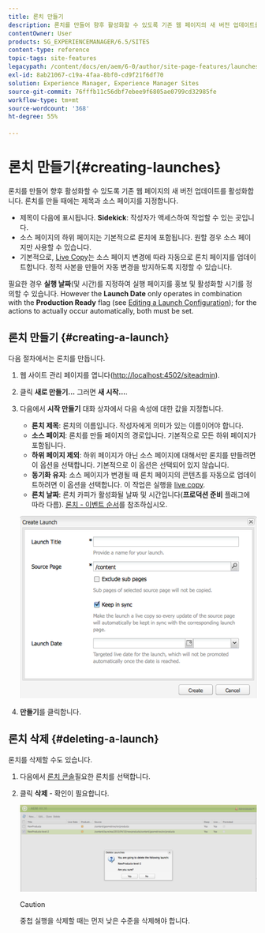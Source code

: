 ```yaml
---
title: 론치 만들기
description: 론치를 만들어 향후 활성화할 수 있도록 기존 웹 페이지의 새 버전 업데이트를 활성화합니다. 론치를 만들 때는 제목과 소스 페이지를 지정합니다.
contentOwner: User
products: SG_EXPERIENCEMANAGER/6.5/SITES
content-type: reference
topic-tags: site-features
legacypath: /content/docs/en/aem/6-0/author/site-page-features/launches
exl-id: 8ab21067-c19a-4faa-8bf0-cd9f21f6df70
solution: Experience Manager, Experience Manager Sites
source-git-commit: 76fffb11c56dbf7ebee9f6805ae0799cd32985fe
workflow-type: tm+mt
source-wordcount: '368'
ht-degree: 55%

---
```


# 론치 만들기{#creating-launches}

론치를 만들어 향후 활성화할 수 있도록 기존 웹 페이지의 새 버전 업데이트를 활성화합니다. 론치를 만들 때에는 제목과 소스 페이지를 지정합니다.

* 제목이 다음에 표시됩니다. **Sidekick**: 작성자가 액세스하여 작업할 수 있는 곳입니다.
* 소스 페이지의 하위 페이지는 기본적으로 론치에 포함됩니다. 원할 경우 소스 페이지만 사용할 수 있습니다.
* 기본적으로, [Live Copy](/help/sites-administering/msm.md)는 소스 페이지 변경에 따라 자동으로 론치 페이지를 업데이트합니다. 정적 사본을 만들어 자동 변경을 방지하도록 지정할 수 있습니다.

필요한 경우 **실행 날짜**(및 시간)를 지정하여 실행 페이지를 홍보 및 활성화할 시기를 정의할 수 있습니다. However the **Launch Date** only operates in combination with the **Production Ready** flag (see [Editing a Launch Configuration](/help/sites-classic-ui-authoring/classic-launches-editing.md#editing-a-launch-configuration)); for the actions to actually occur automatically, both must be set.

## 론치 만들기 {#creating-a-launch}

다음 절차에서는 론치를 만듭니다.

1. 웹 사이트 관리 페이지를 엽니다([http://localhost:4502/siteadmin](http://localhost:4502/siteadmin)).
1. 클릭 **새로 만들기...** 그러면 **새 시작...**.
1. 다음에서 **시작 만들기** 대화 상자에서 다음 속성에 대한 값을 지정합니다.

   * **론치 제목**: 론치의 이름입니다. 작성자에게 의미가 있는 이름이어야 합니다.
   * **소스 페이지**: 론치를 만들 페이지의 경로입니다. 기본적으로 모든 하위 페이지가 포함됩니다.
   * **하위 페이지 제외**: 하위 페이지가 아닌 소스 페이지에 대해서만 론치를 만들려면 이 옵션을 선택합니다. 기본적으로 이 옵션은 선택되어 있지 않습니다.
   * **동기화 유지**: 소스 페이지가 변경될 때 론치 페이지의 콘텐츠를 자동으로 업데이트하려면 이 옵션을 선택합니다. 이 작업은 실행을 [live copy](/help/sites-administering/msm.md).
   * **론치 날짜**: 론치 카피가 활성화될 날짜 및 시간입니다(**프로덕션 준비** 플래그에 따라 다름). [론치 - 이벤트 순서](/help/sites-authoring/launches.md#launches-the-order-of-events)를 참조하십시오.

   ![chlimage_1-99](assets/chlimage_1-99a.png)

1. **만들기**&#x200B;를 클릭합니다.

## 론치 삭제 {#deleting-a-launch}

론치를 삭제할 수도 있습니다.

1. 다음에서 [론치 콘솔](/help/sites-classic-ui-authoring/classic-launches.md)필요한 론치를 선택합니다.
1. 클릭 **삭제** - 확인이 필요합니다.

   ![chlimage_1-100](assets/chlimage_1-100a.png)

   >[!CAUTION]
   >
   >중첩 실행을 삭제할 때는 먼저 낮은 수준을 삭제해야 합니다.
